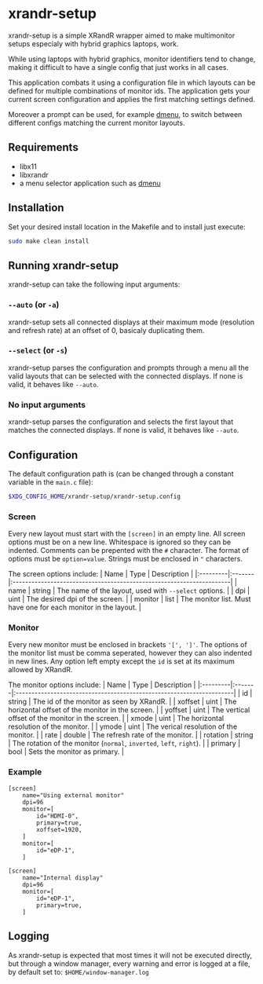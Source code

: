 # xrandr-setup
xrandr-setup is a simple XRandR wrapper aimed to make multimonitor
setups especialy with hybrid graphics laptops, work.

While using laptops with hybrid graphics, monitor identifiers tend to
change, making it difficult to have a single config that just works
in all cases.

This application combats it using a configuration file in which layouts
can be defined for multiple combinations of monitor ids. The application
gets your current screen configuration and applies the first matching
settings defined.

Moreover a prompt can be used, for example [dmenu](https://tools.suckless.org/dmenu/),
to switch between different configs matching the current monitor layouts.

## Requirements

- libx11
- libxrandr
- a menu selector application such as [dmenu](https://tools.suckless.org/dmenu/)

## Installation
Set your desired install location in the Makefile and to install just execute:
```bash
sudo make clean install
```

## Running xrandr-setup

xrandr-setup can take the following input arguments:

### `--auto` (or `-a`)
xrandr-setup sets all connected displays at their maximum mode (resolution and refresh rate)
at an offset of 0, basicaly duplicating them.

### `--select` (or `-s`)
xrandr-setup parses the configuration and prompts through a menu all the valid layouts that
can be selected with the connected displays. If none is valid, it behaves like `--auto`.

### No input arguments
xrandr-setup parses the configuration and selects the first layout that matches the connected
displays. If none is valid, it behaves like `--auto`.

## Configuration

The default configuration path is (can be changed through a constant variable in the `main.c` file):
```bash
$XDG_CONFIG_HOME/xrandr-setup/xrandr-setup.config
```

### Screen
Every new layout must start with the `[screen]` in an empty line. All screen options must
be on a new line. Whitespace is ignored so they can be indented. Comments can be prepented
with the `#` character. The format of options must be `option=value`.
Strings must be enclosed in `"` characters.

The screen options include:
| Name     | Type   | Description                                                          |
|:---------|:-------|:---------------------------------------------------------------------|
| name     | string | The name of the layout, used with `--select` options.                |
| dpi      | uint   | The desired dpi of the screen.                                       |
| monitor  | list   | The monitor list. Must have one for each monitor in the layout.      |

### Monitor

Every new monitor must be enclosed in brackets `'[', ']'`. The options of the monitor list
must be comma seperated, however they can also indented in new lines.
Any option left empty except the `id` is set at its maximum allowed by XRandR.

The monitor options include:
| Name     | Type   | Description                                                          |
|:---------|:-------|:---------------------------------------------------------------------|
| id       | string | The id of the monitor as seen by XRandR.                             |
| xoffset  | uint   | The horizontal offset of the monitor in the screen.                  |
| yoffset  | uint   | The vertical offset of the monitor in the screen.                    |
| xmode    | uint   | The horizontal resolution of the monitor.                            |
| ymode    | uint   | The verical resolution of the monitor.                               |
| rate     | double | The refresh rate of the monitor.                                     |
| rotation | string | The rotation of the monitor (`normal`, `inverted`, `left`, `right`). |
| primary  | bool   | Sets the monitor as primary.                                         |

### Example
```
[screen]
    name="Using external monitor"
    dpi=96
    monitor=[
        id="HDMI-0",
        primary=true,
        xoffset=1920,
    ]
    monitor=[
        id="eDP-1",
    ]

[screen]
    name="Internal display"
    dpi=96
    monitor=[
        id="eDP-1",
        primary=true,
    ]
```

## Logging
As xrandr-setup is expected that most times it will not be executed directly, but through
a window manager, every warning and error is logged at a file, by default set to:
`$HOME/window-manager.log`

